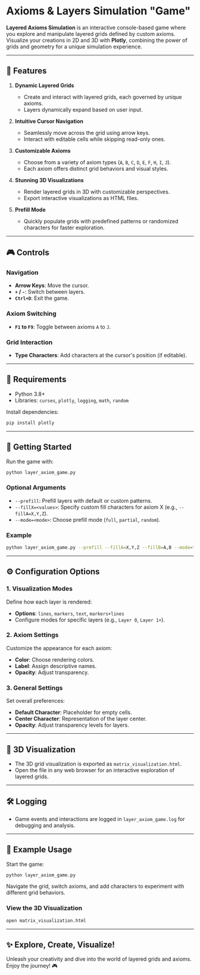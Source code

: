 # Axioms & Layers Simulation "Game"

**Layered Axioms Simulation** is an interactive console-based game where you explore and manipulate layered grids defined by custom axioms. Visualize your creations in 2D and 3D with **Plotly**, combining the power of grids and geometry for a unique simulation experience.

---

## 🌟 Features

1. **Dynamic Layered Grids**
   - Create and interact with layered grids, each governed by unique axioms.
   - Layers dynamically expand based on user input.

2. **Intuitive Cursor Navigation**
   - Seamlessly move across the grid using arrow keys.
   - Interact with editable cells while skipping read-only ones.

3. **Customizable Axioms**
   - Choose from a variety of axiom types (`A`, `B`, `C`, `D`, `E`, `F`, `H`, `I`, `J`).
   - Each axiom offers distinct grid behaviors and visual styles.

4. **Stunning 3D Visualizations**
   - Render layered grids in 3D with customizable perspectives.
   - Export interactive visualizations as HTML files.

5. **Prefill Mode**
   - Quickly populate grids with predefined patterns or randomized characters for faster exploration.

---

## 🎮 Controls

### Navigation
- **Arrow Keys**: Move the cursor.
- **`+` / `-`**: Switch between layers.
- **`Ctrl+D`**: Exit the game.

### Axiom Switching
- **`F1` to `F9`**: Toggle between axioms `A` to `J`.

### Grid Interaction
- **Type Characters**: Add characters at the cursor's position (if editable).

---

## 🔧 Requirements

- Python 3.8+
- Libraries: `curses`, `plotly`, `logging`, `math`, `random`

Install dependencies:
```bash
pip install plotly
```

---

## 🚀 Getting Started

Run the game with:
```bash
python layer_axiom_game.py
```

### Optional Arguments
- `--prefill`: Prefill layers with default or custom patterns.
- `--fillX=<values>`: Specify custom fill characters for axiom X (e.g., `--fillA=X,Y,Z`).
- `--mode=<mode>`: Choose prefill mode (`full`, `partial`, `random`).

### Example
```bash
python layer_axiom_game.py --prefill --fillA=X,Y,Z --fillB=A,B --mode=full
```

---

## ⚙️ Configuration Options

### 1. Visualization Modes
Define how each layer is rendered:
- **Options**: `lines`, `markers`, `text`, `markers+lines`
- Configure modes for specific layers (e.g., `Layer 0`, `Layer 1+`).

### 2. Axiom Settings
Customize the appearance for each axiom:
- **Color**: Choose rendering colors.
- **Label**: Assign descriptive names.
- **Opacity**: Adjust transparency.

### 3. General Settings
Set overall preferences:
- **Default Character**: Placeholder for empty cells.
- **Center Character**: Representation of the layer center.
- **Opacity**: Adjust transparency levels for layers.

---

## 🌌 3D Visualization

- The 3D grid visualization is exported as `matrix_visualization.html`.
- Open the file in any web browser for an interactive exploration of layered grids.

---

## 🛠️ Logging

- Game events and interactions are logged in `layer_axiom_game.log` for debugging and analysis.

---

## 📖 Example Usage

Start the game:
```bash
python layer_axiom_game.py
```

Navigate the grid, switch axioms, and add characters to experiment with different grid behaviors.

### View the 3D Visualization
```bash
open matrix_visualization.html
```

---

## ✨ Explore, Create, Visualize!

Unleash your creativity and dive into the world of layered grids and axioms. Enjoy the journey! 🎮